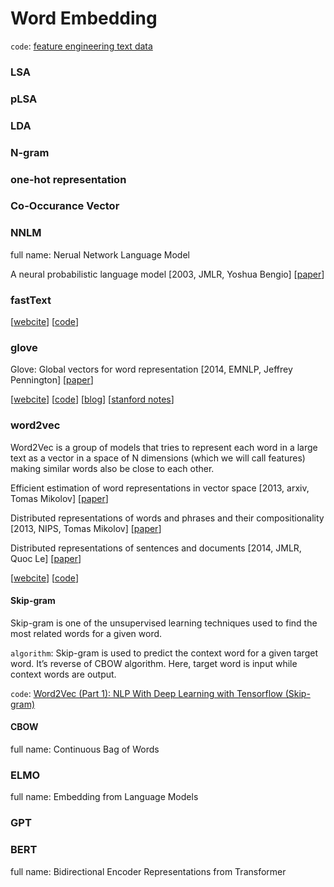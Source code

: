 # Word Embedding
`code`: [feature engineering text data](https://github.com/dipanjanS/practical-machine-learning-with-python/tree/master/bonus%20content/feature%20engineering%20text%20data)

### LSA

### pLSA

### LDA

### N-gram

### one-hot representation

### Co-Occurance Vector

###  NNLM
full name: Nerual Network Language Model

A neural probabilistic language model \[2003, JMLR, Yoshua Bengio\] \[[paper](http://www.jmlr.org/papers/volume3/bengio03a/bengio03a.pdf)\]

### fastText

\[[webcite](https://fasttext.cc/docs/en/support.html)\] \[[code](https://github.com/facebookresearch/fastText)\]

### glove

Glove: Global vectors for word representation \[2014, EMNLP, Jeffrey Pennington\] \[[paper](https://www.aclweb.org/anthology/D14-1162.pdf)\]

\[[webcite](https://nlp.stanford.edu/projects/glove/)\] \[[code](https://github.com/stanfordnlp/GloVe)\] \[[blog](http://www.foldl.me/2014/glove-python/)\] \[[stanford notes](https://cs224d.stanford.edu/lecture_notes/notes1.pdf)\]

### word2vec
Word2Vec is a group of models that tries to represent each word in a large text as a vector in a space of N dimensions (which we will call features) making similar words also be close to each other.

Efficient estimation of word representations in vector space \[2013, arxiv, Tomas Mikolov\] \[[paper](https://arxiv.org/pdf/1301.3781.pdf%5D)\]

Distributed representations of words and phrases and their compositionality \[2013, NIPS, Tomas Mikolov\] \[[paper](https://papers.nips.cc/paper/5021-distributed-representations-of-words-and-phrases-and-their-compositionality.pdf)\]

Distributed representations of sentences and documents \[2014, JMLR, Quoc Le\] \[[paper](http://proceedings.mlr.press/v32/le14.pdf)\]

\[[webcite](https://code.google.com/archive/p/word2vec/)\] \[[code](https://github.com/tmikolov/word2vec)\]

#### Skip-gram
Skip-gram is one of the unsupervised learning techniques used to find the most related words for a given word.

`algorithm`: Skip-gram is used to predict the context word for a given target word. It’s reverse of CBOW algorithm. Here, target word is input while context words are output.

`code`: [Word2Vec (Part 1): NLP With Deep Learning with Tensorflow (Skip-gram)](http://www.thushv.com/natural_language_processing/word2vec-part-1-nlp-with-deep-learning-with-tensorflow-skip-gram/)

#### CBOW
full name: Continuous Bag of Words

### ELMO
full name: Embedding from Language Models

### GPT

### BERT
full name: Bidirectional Encoder Representations from Transformer

